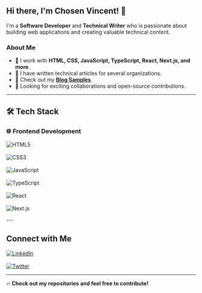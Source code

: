 ## Hi there, I'm Chosen Vincent! 👋

I'm a **Software Developer** and **Technical Writer** who is passionate about building web applications and creating valuable technical content.

### About Me
- 📌 I work with **HTML, CSS, JavaScript, TypeScript, React, Next.js, and more**.
- 📌 I have written technical articles for several organizations.
- 📌 Check out my **[Blog Samples](https://github.com/chosenvincent1/Technical-Writing-Portfolio/blob/main/README.md)**.
- 📌 Looking for exciting collaborations and open-source contributions.

---

## 🛠️ Tech Stack

### 🌐 Frontend Development
<p align="left">
  <img src="https://img.shields.io/badge/HTML5-%23E34F26.svg?style=for-the-badge&logo=html5&logoColor=white" alt="HTML5"><br> <br>
  <img src="https://img.shields.io/badge/CSS3-%231572B6.svg?style=for-the-badge&logo=css3&logoColor=white" alt="CSS3"><br> <br>
  <img src="https://img.shields.io/badge/JavaScript-%23F7DF1E.svg?style=for-the-badge&logo=javascript&logoColor=black" alt="JavaScript"><br> <br>
  <img src="https://img.shields.io/badge/TypeScript-%233178C6.svg?style=for-the-badge&logo=typescript&logoColor=white" alt="TypeScript"><br> <br>
  <img src="https://img.shields.io/badge/React-%2361DAFB.svg?style=for-the-badge&logo=react&logoColor=black" alt="React"><br><br>
  <img src="https://img.shields.io/badge/Next.js-%23000000.svg?style=for-the-badge&logo=next.js&logoColor=white" alt="Next.js">
</p>
---

## Connect with Me
<p align="left">
  <a href="https://www.linkedin.com/in/chosenvincent1/">
    <img src="https://img.shields.io/badge/LinkedIn-%230077B5.svg?style=for-the-badge&logo=linkedin&logoColor=white" alt="LinkedIn">
  </a><br> <br>
  <a href="https://twitter.com/your-twitter](https://twitter.com/your-twitter](https://x.com/ChosenVincent1">
    <img src="https://img.shields.io/badge/Twitter-%231DA1F2.svg?style=for-the-badge&logo=twitter&logoColor=white" alt="Twitter">
  </a>
</p>

---

🔥 **Check out my repositories and feel free to contribute!**
